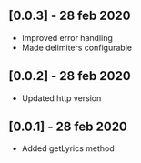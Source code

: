 ## [0.0.3] - 28 feb 2020

- Improved error handling
- Made delimiters configurable

## [0.0.2] - 28 feb 2020

- Updated http version

## [0.0.1] - 28 feb 2020

- Added getLyrics method
